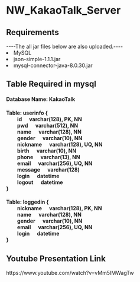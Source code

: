 # NW_KakaoTalk_Server

<h2> Requirements </h2>
----The all jar files below are also uploaded.----
<li> MySQL </li>
<li> json-simple-1.1.1.jar </li>
<li> mysql-connector-java-8.0.30.jar </li>

<h2> Table Required in mysql </h2>
<h4> Database Name: KakaoTalk </h4>
<h4> Table: userinfo { <br>
&nbsp;&nbsp;&nbsp;&nbsp;&nbsp;&nbsp;&nbsp;&nbsp;  id       &nbsp;&nbsp;&nbsp;&nbsp; varchar(128), PK, NN <br>
&nbsp;&nbsp;&nbsp;&nbsp;&nbsp;&nbsp;&nbsp;&nbsp;  pwd      &nbsp;&nbsp;&nbsp;&nbsp; varchar(512), NN <br>
&nbsp;&nbsp;&nbsp;&nbsp;&nbsp;&nbsp;&nbsp;&nbsp;  name     &nbsp;&nbsp;&nbsp;&nbsp; varchar(128), NN <br>
&nbsp;&nbsp;&nbsp;&nbsp;&nbsp;&nbsp;&nbsp;&nbsp;  gender   &nbsp;&nbsp;&nbsp;&nbsp; varchar(10), NN <br>
&nbsp;&nbsp;&nbsp;&nbsp;&nbsp;&nbsp;&nbsp;&nbsp;  nickname &nbsp;&nbsp;&nbsp;&nbsp; varchar(128), UQ, NN <br>
&nbsp;&nbsp;&nbsp;&nbsp;&nbsp;&nbsp;&nbsp;&nbsp;  birth    &nbsp;&nbsp;&nbsp;&nbsp; varchar(10), NN <br>
&nbsp;&nbsp;&nbsp;&nbsp;&nbsp;&nbsp;&nbsp;&nbsp;  phone    &nbsp;&nbsp;&nbsp;&nbsp; varchar(13), NN <br>
&nbsp;&nbsp;&nbsp;&nbsp;&nbsp;&nbsp;&nbsp;&nbsp;  email    &nbsp;&nbsp;&nbsp;&nbsp; varchar(256), UQ, NN <br>
&nbsp;&nbsp;&nbsp;&nbsp;&nbsp;&nbsp;&nbsp;&nbsp;  message  &nbsp;&nbsp;&nbsp;&nbsp; varchar(128) <br>
&nbsp;&nbsp;&nbsp;&nbsp;&nbsp;&nbsp;&nbsp;&nbsp;  login    &nbsp;&nbsp;&nbsp;&nbsp; datetime <br>
&nbsp;&nbsp;&nbsp;&nbsp;&nbsp;&nbsp;&nbsp;&nbsp;  logout   &nbsp;&nbsp;&nbsp;&nbsp; datetime <br>
} </h4>
<h4> Table: loggedin { <br>
&nbsp;&nbsp;&nbsp;&nbsp;&nbsp;&nbsp;&nbsp;&nbsp;  nickname &nbsp;&nbsp;&nbsp;&nbsp; varchar(128), PK, NN <br>
&nbsp;&nbsp;&nbsp;&nbsp;&nbsp;&nbsp;&nbsp;&nbsp;  name     &nbsp;&nbsp;&nbsp;&nbsp; varchar(128), NN <br>
&nbsp;&nbsp;&nbsp;&nbsp;&nbsp;&nbsp;&nbsp;&nbsp;  gender   &nbsp;&nbsp;&nbsp;&nbsp; varchar(10), NN <br>
&nbsp;&nbsp;&nbsp;&nbsp;&nbsp;&nbsp;&nbsp;&nbsp;  email    &nbsp;&nbsp;&nbsp;&nbsp; varchar(256), UQ, NN <br>
&nbsp;&nbsp;&nbsp;&nbsp;&nbsp;&nbsp;&nbsp;&nbsp;  login    &nbsp;&nbsp;&nbsp;&nbsp; datetime <br>
} </h4>

<h2> Youtube Presentation Link </h2>
https://www.youtube.com/watch?v=vMm5IMWagTw
